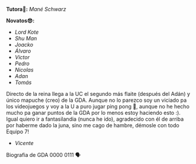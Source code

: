 **Tutora🐼:** _Mané Schwarz_

**Novatos😎:**
- _Lord Kote_
- _Shu Man_
- _Joacko_
- _Álvaro_
- _Victor_
- _Pedro_
- _Nicolas_
- _Adan_
- _Tomás_

Directo de la reina llega a la UC el segundo más flaite (después del Adán) y único mapuche (creo) de la GDA. Aunque no lo parezco soy un viciado pa los videojuegos y voy a la U a puro jugar ping pong 🏓, aunque no he hecho mucho pa ganar puntos de la GDA por lo menos estoy haciendo esto :). Igual quiero ir a fantasilandia (nunca he ido), agradecido con él de arriba por haberme dado la juna, sino me cago de hambre, démosle con todo Equipo 7!

- _Vicente_

Biografia de GDA 0000 0111 🗣️

